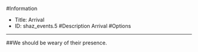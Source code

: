 #Information
 - Title: Arrival
 - ID: shaz_events.5
#Description
Arrival
#Options

___
##We should be weary of their presence.
